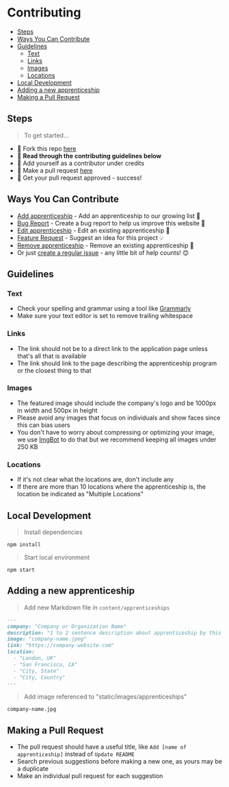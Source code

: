 # Contributing

- [Steps](#steps)
- [Ways You Can Contribute](#ways-you-can-contribute)
- [Guidelines](#guidelines)
  - [Text](#text)
  - [Links](#links)
  - [Images](#images)
  - [Locations](#locations)
- [Local Development](#local-development)
- [Adding a new apprenticeship](#adding-a-new-apprenticeship)
- [Making a Pull Request](#making-a-pull-request)

## Steps

> To get started...

- 🍴 Fork this repo [here](https://github.com/FrancesCoronel/apprenticeships#fork-destination-box)
- 🔨 **Read through the contributing guidelines below**
- 👥 Add yourself as a contributor under credits
- 🔧 Make a pull request [here](https://github.com/FrancesCoronel/apprenticeships/compare)
- 🎉 Get your pull request approved - success!

## Ways You Can Contribute

- [Add apprenticeship](https://github.com/FrancesCoronel/apprenticeships.me/issues/new?assignees=&labels=addition&template=add-apprenticeship.md&title=Add%3A+) - Add an apprenticeship to our growing list 🌱
- [Bug Report](https://github.com/FrancesCoronel/apprenticeships.me/issues/new?assignees=&labels=bug&template=bug_report.md&title=Bug%3A+) - Create a bug report to help us improve this website 🐛
- [Edit apprenticeship](https://github.com/FrancesCoronel/apprenticeships.me/issues/new?assignees=&labels=edit&template=edit-apprenticeship.md&title=Edit%3A+) - Edit an existing apprenticeship 📝
- [Feature Request](https://github.com/FrancesCoronel/apprenticeships.me/issues/new?assignees=&labels=enhancement&template=feature_request.md&title=Feature+Request%3A+) - Suggest an idea for this project 💡
- [Remove apprenticeship](https://github.com/FrancesCoronel/apprenticeships.me/issues/new?assignees=&labels=remove&template=remove-apprenticeship.md&title=Remove%3A+) - Remove an existing apprenticeship 🔻
- Or just [create a regular issue](https://github.com/FrancesCoronel/apprenticeships/issues/new/choose) - any little bit of help counts! 😊

## Guidelines

### Text

- Check your spelling and grammar using a tool like [Grammarly](https://grammarly.com)
- Make sure your text editor is set to remove trailing whitespace

### Links

- The link should not be to a direct link to the application page unless that's all that is available
- The link should link to the page describing the apprenticeship program or the closest thing to that

### Images

- The featured image should include the company's logo and be 1000px in width and 500px in height
- Please avoid any images that focus on individuals and show faces since this can bias users
- You don't have to worry about compressing or optimizing your image, we use [ImgBot](https://github.com/apps/imgbot) to do that but we recommend keeping all images under 250 KB

### Locations

- If it's not clear what the locations are, don't include any
- If there are more than 10 locations where the apprenticeship is, the location be indicated as "Multiple Locations"

## Local Development

> Install dependencies

`npm install`

> Start local environment

`npm start`

## Adding a new apprenticeship

> Add new Markdown file in `content/apprenticeships`

```markdown
---
company: "Company or Organization Name"
description: "1 to 2 sentence description about apprenticeship by this company or organization."
image: "company-name.jpeg"
link: "https://company-website.com"
location:
  - "London, UK"
  - "San Francisco, CA"
  - "City, State"
  - "City, Country"
---
```

> Add image referenced to "static/images/apprenticeships"

`company-name.jpg`

## Making a Pull Request

- The pull request should have a useful title, like `Add [name of apprenticeship]` instead of `Update README`
- Search previous suggestions before making a new one, as yours may be a duplicate
- Make an individual pull request for each suggestion
